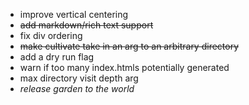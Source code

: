 * improve vertical centering
* ~~add markdown/rich text support~~
* fix div ordering
* ~~make cultivate take in an arg to an arbitrary directory~~
* add a dry run flag
* warn if too many index.htmls potentially generated
* max directory visit depth arg
* *release garden to the world*